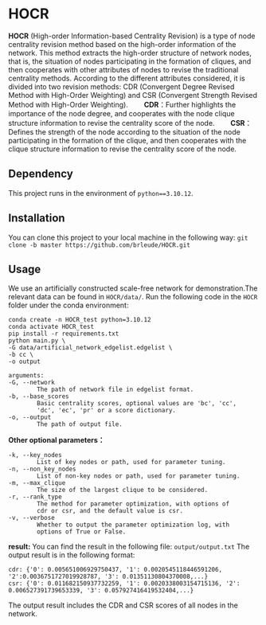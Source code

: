 # HOCR
**HOCR** (High-order Information-based Centrality Revision) is a type of node centrality revision method based on the high-order information of the network. This method extracts the high-order structure of network nodes, that is, the situation of nodes participating in the formation of cliques, and then cooperates with other attributes of nodes to revise the traditional centrality methods. According to the different attributes considered, it is divided into two revision methods: CDR (Convergent Degree Revised Method with High-Order Weighting) and CSR (Convergent Strength Revised Method with High-Order Weighting).
&emsp;&emsp;**CDR**：Further highlights the importance of the node degree, and cooperates with the node clique structure information to revise the centrality score of the node.
&emsp;&emsp;**CSR**：Defines the strength of the node according to the situation of the node participating in the formation of the clique, and then cooperates with the clique structure information to revise the centrality score of the node.
## Dependency
This project runs in the environment of `python==3.10.12`.
## Installation
You can clone this project to your local machine in the following way:
`git clone -b master https://github.com/brleude/HOCR.git`
## Usage
We use an artificially constructed scale-free network for demonstration.The relevant data can be found in `HOCR/data/`.
Run the following code in the `HOCR` folder under the conda environment:

```
conda create -n HOCR_test python=3.10.12
conda activate HOCR_test
pip install -r requirements.txt
python main.py \
-G data/artificial_network_edgelist.edgelist \
-b cc \
-o output

arguments:
-G, --network
		The path of network file in edgelist format.
-b, --base_scores
		Basic centrality scores, optional values are 'bc', 'cc',
		'dc', 'ec', 'pr' or a score dictionary.
-o, --output
		The path of output file.
```
**Other optional parameters：**
```
-k, --key_nodes
		List of key nodes or path, used for parameter tuning.
-n, --non_key_nodes
		List of non-key nodes or path, used for parameter tuning.
-m, --max_clique
		The size of the largest clique to be considered.
-r, --rank_type
		The method for parameter optimization, with options of
		cdr or csr, and the default value is csr.
-v, --verbose
		Whether to output the parameter optimization log, with
		options of True or False.

```
**result:**
You can find the result in the following file:
`output/output.txt`
The output result is in the following format:
```
cdr: {'0': 0.005651006929750437, '1': 0.0020545118446591206, '2':0.0036751727019928787, '3': 0.01351130804370008,...}
csr: {'0': 0.011682150937732259, '1': 0.0020338003154715136, '2': 0.006527391739653339, '3': 0.057927416419532404,...}
```
The output result includes the CDR and CSR scores of all nodes in the network.

